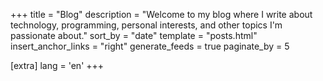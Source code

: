 +++
title = "Blog"
description = "Welcome to my blog where I write about technology, programming, personal interests, and other topics I'm passionate about."
sort_by = "date"
template = "posts.html"
insert_anchor_links = "right"
generate_feeds = true
paginate_by = 5

[extra]
lang = 'en'
+++
